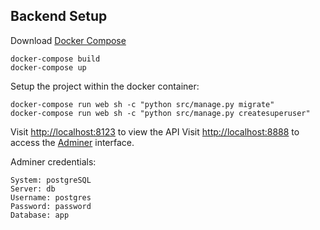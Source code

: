 ## Backend Setup
Download [Docker Compose](https://docs.docker.com/compose/install/)

```
docker-compose build
docker-compose up
```


Setup the project within the docker container:

```
docker-compose run web sh -c "python src/manage.py migrate"
docker-compose run web sh -c "python src/manage.py createsuperuser"
```


Visit [http://localhost:8123](http//localhost:8123) to view the API
Visit [http://localhost:8888](http//localhost:8888) to access the [Adminer](https://www.adminer.org/) interface.

Adminer credentials:
```
System: postgreSQL
Server: db
Username: postgres
Password: password
Database: app
```



